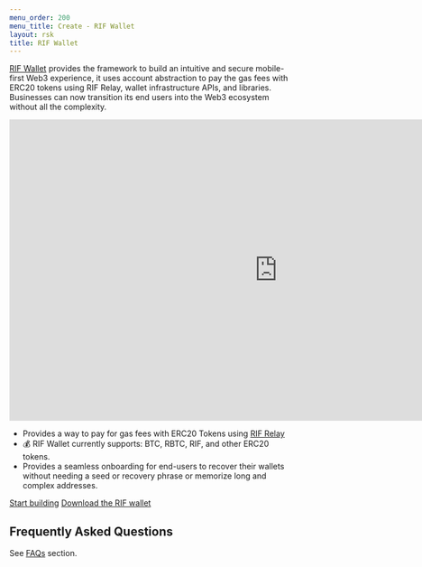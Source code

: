 ```yaml
---
menu_order: 200
menu_title: Create - RIF Wallet
layout: rsk
title: RIF Wallet
---
```


[RIF Wallet](https://rif.technology/rif-wallet/) provides the framework to build an intuitive and secure mobile-first Web3 experience, it uses account abstraction to pay the gas fees with ERC20 tokens using RIF Relay, wallet infrastructure APIs, and libraries. Businesses can now transition its end users into the Web3 ecosystem without all the complexity. 

<div class="video-container">
  <iframe width="949" height="534" src="https://youtube.com/embed/v=NWRRN9l3J4Q"   frameborder="0" allow="accelerometer; autoplay; encrypted-media; gyroscope; picture-in-picture" allowfullscreen></iframe>
</div>

- Provides a way to pay for gas fees with ERC20 Tokens using [RIF Relay](/rif/relay/)
- 💰 RIF Wallet currently supports: BTC, RBTC, RIF, and other ERC20 tokens. 
- Provides a seamless onboarding for end-users to recover their wallets without needing a seed or recovery phrase or memorize long and complex addresses.

<a href="/rif/wallet/dev-reference/" target="_blank" class="green-button">Start building</a>
<a href="https://rif.technology/rif-wallet/" target="_blank" class="green-button">Download the RIF wallet</a>

## Frequently Asked Questions

See [FAQs](/rif/wallet/faqs/) section.